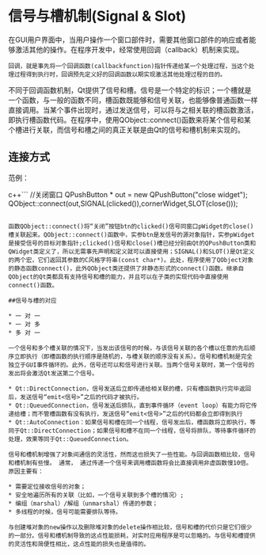 # 信号与槽机制(Signal & Slot)

在GUI用户界面中，当用户操作一个窗口部件时，需要其他窗口部件的响应或者能够激活其他的操作。在程序开发中，经常使用回调（callback）机制来实现。

	回调，就是事先将一个回调函数(callbackfunction)指针传递给某一个处理过程，当这个处理过程得到执行时，回调预先定义好的回调函数以期实现激活其他处理过程的目的。

不同于回调函数机制，Qt提供了信号和槽。信号是一个特定的标识；一个槽就是一个函数，与一般的函数不同，槽函数既能够和信号关联，也能够像普通函数一样直接调用。当某个事件出现时，通过发送信号，可以将与之相关联的槽函数激活，即执行槽函数代码。在程序中，使用QObject::connect()函数来将某个信号和某个槽进行关联，而信号和槽之间的真正关联是由Qt的信号和槽机制来实现的。

## 连接方式



范例：

c++```
   //关闭窗口
   QPushButton * out = new QPushButton("close widget");
   QObject::connect(out,SIGNAL(clicked()),cornerWidget,SLOT(close()));
```

函数QObject::connect()将“关闭”按钮btn的clicked()信号同窗口pWidget的close()槽关联起来。QObject::connect()函数中，实参btn是发信号的源对象指针，实参pWidget是接受信号的目标对象指针;clicked()信号和close()槽已经分别由Qt的QPushButton类和QWidget类定义了，所以无需事先声明和定义就可以直接使用；SIGNAL()和SLOT()是Qt定义的两个宏，它们返回其参数的C风格字符串(const char*)。此处，程序使用了QObject对象的静态函数connect()，此外QObject类还提供了非静态形式的connect()函数。继承自QObject的Qt类都具有支持信号和槽的能力，并且可以在子类的实现代码中直接使用connect()函数。

##信号与槽的对应

* 一 对 一
* 一 对 多
* 多 对 一

一个信号和多个槽关联的情况下，当发出该信号的时候，与该信号关联的各个槽以任意的先后顺序立即执行（即槽函数的执行顺序是随机的，与槽关联的顺序没有关系）。信号和槽机制是完全独立于GUI事件循环的。此外，信号还可以和信号进行关联。当两个信号关联时，第一个信号的发出将会激活Qt发送第二个信号。

* Qt::DirectConnection，信号发送后立即传递给相关联的槽，只有槽函数执行完毕返回后，发送信号“emit<信号>”之后的代码才被执行。
* Qt::QueuedConnection，信号发送后排队，直到事件循环（event loop）有能力将它传递给槽；而不管槽函数有没有执行，发送信号“emit<信号>”之后的代码都会立即得到执行
* Qt::AutoConnection：如果信号和槽在同一个线程，信号发出后，槽函数将立即执行，等同于Qt::DirectConnection；如果信号和槽不在同一个线程，信号将排队，等待事件循环的处理，效果等同于Qt::QueuedConnection。

信号和槽机制增强了对象间通信的灵活性，然而这也损失了一些性能。与回调函数相比较，信号和槽机制有些慢。 通常， 通过传递一个信号来调用槽函数将会比直接调用非虚函数慢10倍。原因主要有：

* 需要定位接收信号的对象；
* 安全地遍历所有的关联（比如，一个信号关联到多个槽的情况）;
* 编组（marshal）/解组（unmarshal）传递的参数；
* 多线程的时候，信号可能需要排队等待。

与创建堆对象的new操作以及删除堆对象的delete操作相比较，信号和槽的代价只是它们很少的一部分。信号和槽机制导致的这点性能损耗，对实时应用程序是可以忽略的。与信号和槽提供的灵活性和简便性相比，这点性能的损失也是值得的。